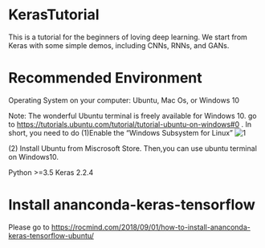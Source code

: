 # KerasTutorial
This is a tutorial for the beginners of loving deep learning. We start from Keras with some simple demos, including CNNs, RNNs, and GANs. 

# Recommended Environment
Operating System on your computer:  Ubuntu, Mac Os, or Windows 10 

Note: The wonderful Ubuntu terminal is freely available for Windows 10. go to https://tutorials.ubuntu.com/tutorial/tutorial-ubuntu-on-windows#0 . In short, you need to do 
(1)Enable the “Windows Subsystem for Linux” 
![1](https://github.com/cswin/KerasTutorial/blob/master/figures/win-linux.jpg)


(2) Install Ubuntu from Miscrosoft Store.  Then,you can use ubuntu terminal on Windows10. 

Python >=3.5
Keras 2.2.4

# Install ananconda-keras-tensorflow

Please go to
https://rocmind.com/2018/09/01/how-to-install-ananconda-keras-tensorflow-ubuntu/


